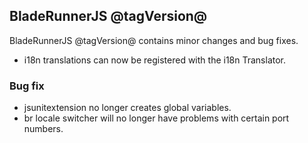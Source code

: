 ## BladeRunnerJS @tagVersion@

BladeRunnerJS @tagVersion@ contains minor changes and bug fixes.

- i18n translations can now be registered with the i18n Translator.

### Bug fix

- jsunitextension no longer creates global variables.
- br locale switcher will no longer have problems with certain port numbers.